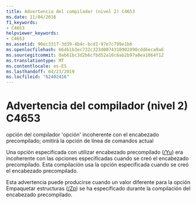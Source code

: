 ```yaml
---
title: Advertencia del compilador (nivel 2) C4653
ms.date: 11/04/2016
f1_keywords:
- C4653
helpviewer_keywords:
- C4653
ms.assetid: 90ec3317-3d39-4b4c-bcd1-97e7c799e1b6
ms.openlocfilehash: 664b1b3ec732c323d0074310902890cdd6eca9a6
ms.sourcegitcommit: 0ab61bc3d2b6cfbd52a16c6ab2b97a8ea1864f12
ms.translationtype: MT
ms.contentlocale: es-ES
ms.lasthandoff: 04/23/2019
ms.locfileid: "62402416"
---
```

# <a name="compiler-warning-level-2-c4653"></a>Advertencia del compilador (nivel 2) C4653

opción del compilador 'opción' incoherente con el encabezado precompilado; omitirá la opción de línea de comandos actual

Una opción especificada con utilizar encabezado precompilado ([/Yu](../../build/reference/yu-use-precompiled-header-file.md)) era incoherente con las opciones especificadas cuando se creó el encabezado precompilado. Esta compilación usa la opción especificada cuando se creó el encabezado precompilado.

Esta advertencia puede producirse cuando un valor diferente para la opción Empaquetar estructuras ([/Zp](../../build/reference/zp-struct-member-alignment.md)) se ha especificado durante la compilación del encabezado precompilado.